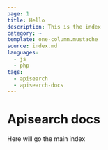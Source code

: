 ```yaml
---
page: 1
title: Hello
description: This is the index
category: ~
template: one-column.mustache
source: index.md
languages: 
  - js
  - php
tags:
  - apisearch
  - apisearch-docs
---
```



# Apisearch docs

Here will go the main index